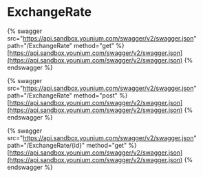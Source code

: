 # ExchangeRate

{% swagger src="https://api.sandbox.younium.com/swagger/v2/swagger.json" path="/ExchangeRate" method="get" %}
[https://api.sandbox.younium.com/swagger/v2/swagger.json](https://api.sandbox.younium.com/swagger/v2/swagger.json)
{% endswagger %}

{% swagger src="https://api.sandbox.younium.com/swagger/v2/swagger.json" path="/ExchangeRate" method="post" %}
[https://api.sandbox.younium.com/swagger/v2/swagger.json](https://api.sandbox.younium.com/swagger/v2/swagger.json)
{% endswagger %}

{% swagger src="https://api.sandbox.younium.com/swagger/v2/swagger.json" path="/ExchangeRate/{id}" method="get" %}
[https://api.sandbox.younium.com/swagger/v2/swagger.json](https://api.sandbox.younium.com/swagger/v2/swagger.json)
{% endswagger %}
